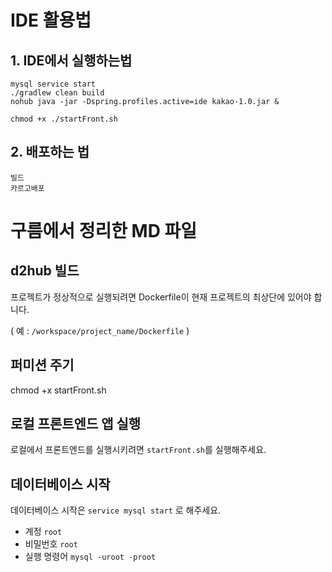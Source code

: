 # IDE 활용법

## 1. IDE에서 실행하는법
```text
mysql service start
./gradlew clean build
nohub java -jar -Dspring.profiles.active=ide kakao-1.0.jar &

chmod +x ./startFront.sh
```

## 2.  배포하는 법
```text
빌드
카르고배포
```


# 구름에서 정리한 MD 파일

## d2hub 빌드
프로젝트가 정상적으로 실행되려면 Dockerfile이 현재 프로젝트의 최상단에 있어야 합니다.

( 예 : `/workspace/project_name/Dockerfile` )

## 퍼미션 주기
chmod +x startFront.sh

## 로컬 프론트엔드 앱 실행
로컬에서 프론트엔드를 실행시키려면 `startFront.sh`를 실행해주세요.

## 데이터베이스 시작
데이터베이스 시작은 `service mysql start` 로 해주세요.
- 계정 `root`
- 비밀번호 `root`
- 실행 명령어 `mysql -uroot -proot`